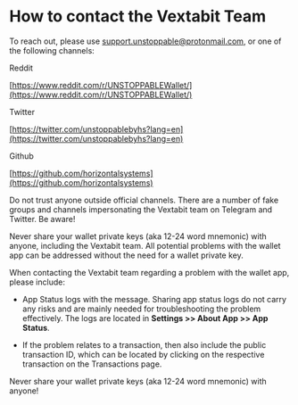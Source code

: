 # How to contact the Vextabit Team

To reach out, please use support.unstoppable@protonmail.com, or one of the following channels:

Reddit

[https://www.reddit.com/r/UNSTOPPABLEWallet/](https://www.reddit.com/r/UNSTOPPABLEWallet/)

Twitter

[https://twitter.com/unstoppablebyhs?lang=en](https://twitter.com/unstoppablebyhs?lang=en)

Github

[https://github.com/horizontalsystems](https://github.com/horizontalsystems)

Do not trust anyone outside official channels. There are a number of fake groups and channels impersonating the Vextabit team on Telegram and Twitter. Be aware!

Never share your wallet private keys (aka 12-24 word mnemonic) with anyone, including the Vextabit team. All potential problems with the wallet app can be addressed without the need for a wallet private key.

When contacting the Vextabit team regarding a problem with the wallet app, please include:

- App Status logs with the message. Sharing app status logs do not carry any risks and are mainly needed for troubleshooting the problem effectively. The logs are located in **Settings >> About App >> App Status**.

- If the problem relates to a transaction, then also include the public transaction ID, which can be located by clicking on the respective transaction on the Transactions page.

Never share your wallet private keys (aka 12-24 word mnemonic) with anyone!
